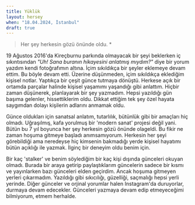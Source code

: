 ```yaml
---
title: Yüklük
layout: hersey
when: "18.04.2024, İstanbul"
draft: true
---
```


> Her şey herkesin gözü önünde oldu. \*

19 Ağustos 2016'da Kireçburnu parkında olmayacak bir şeyi beklerken iç sıkıntısından *"Uh! Sana buranın hikayesini anlatmış mıydım?"* diye bir yorum yazdım kendi fotoğrafımın altına. İçim sıkıldıkça bir şeyler eklemeye devam ettim. Bu böyle devam etti. Üzerine düşünmeden, içim sıkıldıkça eklediğim kişisel notlar. Yaptıkça bir çeşit günce tutmaya dönüştü. Herkese açık bir ortamda parçalar halinde kişisel yaşamımı yaşandığı gibi anlattım. Hiçbir zaman düşünerek, planlayarak bir şey yazmadım. Hepsi yazıldığı gün başıma gelenler, hissettiklerim oldu. Dikkat ettiğim tek şey özel hayata saygımdan dolayı kişilerin adlarını anmamak oldu. 

Günce oldukları için sanatsal anlatım, tutarlılık, bütünlük gibi bir amaçları hiç olmadı. Uğraşılmış, kafa yorulmuş bir 'modern sanat' projesi değil yani. Bütün bu 7 yıl boyunca her şey herkesin gözü önünde olageldi. Bu fikir ne zaman hoşuma gitmeye başladı anımsamıyorum. Herkesin her şeyi görebildiği ama neredeyse hiç kimsenin bakmadığı yerde kişisel hayatımı bütün açıklığı ile yazmak. İlginç bir deneyim oldu benim için. 


Bir kaç 'stalker' ve benim söylediğim bir kaç kişi dışında günceleri okuyan olmadı. Burada bir araya getirip paylaştıklarım güncelerin sadece bir kısmı ve yayınlarken bazı günceleri elden geçirdim. Ancak hoşuma gitmeyen yerleri çıkarmadım. Yazıldığı gibi sıkıcılığı, güzelliği, saçmalığı hepsi yerli yerinde. Diğer günceler ve orjinal yorumlar halen Instagram'da duruyorlar, durmaya devam edecekler. Günceleri yazmaya devam edip etmeyeceğimi bilmiyorum, etmem herhalde. 


